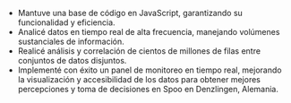 - Mantuve una base de código en JavaScript, garantizando su funcionalidad y eficiencia.
- Analicé datos en tiempo real de alta frecuencia, manejando volúmenes sustanciales de información.
- Realicé análisis y correlación de cientos de millones de filas entre conjuntos de datos disjuntos.
- Implementé con éxito un panel de monitoreo en tiempo real, mejorando la visualización y accesibilidad de los datos para obtener mejores percepciones y toma de decisiones en Spoo en Denzlingen, Alemania.
